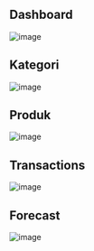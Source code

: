 Dashboard 
---------
![image](https://user-images.githubusercontent.com/63491056/184778888-1ea0ac45-f1f2-4679-a421-50245f0a4c82.png)

Kategori
-------
![image](https://user-images.githubusercontent.com/63491056/184778872-7693ffe4-2117-4a13-807a-a4ae4fca25cd.png)

Produk
-------
![image](https://user-images.githubusercontent.com/63491056/184778854-7c1f991a-66b4-46e9-b399-bd19a12ee66a.png)

Transactions
---------
![image](https://user-images.githubusercontent.com/63491056/184778779-0c4ec94c-3e47-46d5-bacc-520f4676be52.png)

Forecast 
---------
![image](https://user-images.githubusercontent.com/63491056/184778527-25a2620f-373f-4ff3-94d3-e8a40b4d215e.png)
